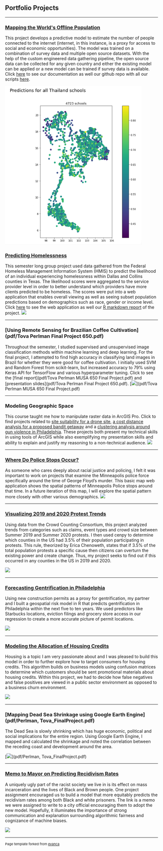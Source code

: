 ## Portfolio Projects

---

### [Mapping the World's Offline Population](https://dssgxuk.github.io/itu/)
This project develops a predictive model to estimate the number of people connected to the internet (internet, in this instance, is a proxy for access to social and economic opportunities). The model was trained on a combination of survey data and multiple open source datasets. With the help of the custom engineered data gathering pipeline, the open source data can be collected for any given country and either the existing model can be applied or a new model can be trained if survey data is available. Click [here](https://dssgxuk.github.io/itu/) to see our documentation as well our github repo with all our scripts [here](https://github.com/DSSGxUK/itu).

[<img src="images/RF_All_Schools.PNG?raw=true"/>](https://dssgxuk.github.io/itu/)

### [Predicting Homelessness](https://jalilg.github.io/mdha-analytics/)

This semester long group project used data gathered from the Federal Homeless Management Information System (HMIS) to predict the likelihood of an individual experiencing homelessness within Dallas and Collins counties in Texas. The likelihood scores were aggregated to the service provider level in order to better understand which providers have more clients predicted to be homeless. The scores were put into a web application that enables overall viewing as well as seeing subset population predictions based on demographics such as race, gender or income level. Click [here](https://jalilg.github.io/mdha-analytics/) to see the web application as well our [R markdown report](https://jalilg.github.io/mdha-analytics/markdown.html) of the project. 
[<img src="images/4.20 Draft Final Presentation.jpg?raw=true"/>](https://jalilg.github.io/mdha-analytics/)

---

### [Using Remote Sensing for Brazilian Coffee Cultivation](pdf/Tova Perlman Final Project 650.pdf)

Throughout the semester, I studied supervised and unsupervised image classification methods within machine learning and deep learning. For the final project, I attempted to find high accuracy in classifying land images in Brazil for whether they were good for coffee cultivation. I initially used SVM and Random Forest from scikit-learn, but increased accuracy to 79% using Keras API for TensorFlow and various hyperparameter tuning.  Click to see the [final report](pdf/Tova Perlman MUSA 650 Final Project.pdf) and [presentation slides](pdf/Tova Perlman Final Project 650.pdf). 
[<img src="images/musa650pic.PNG?raw=true"/>](pdf/Tova Perlman MUSA 650 Final Project.pdf)

---

### Modeling Geographic Space

This course taught me how to manipulate raster data in ArcGIS Pro. Click to find projects related to [site suitability for a drone site](pdf/Perlman09.pdf), [a cost distance analysis for a proposed bandit getaway](pdf/Perlman07.pdf) and a [clustering analysis around gun violence in Philadelphia](pdf/Perlman08.pdf). These projects both present my technical skills in using tools of ArcGIS while also exemplifying my presentation skills and ability to explain and justify my reasoning to a non-technical audience.
[<img src="images/mgspic.PNG?raw=true"/>](pdf/Perlman09.pdf)

---

### [Where Do Police Stops Occur?](https://tovaperlman.github.io/MUSA-611-Midterm/Midterm/)

As someone who cares deeply about racial justice and policing, I felt it was important to work on projects that examine the Minneapolis police force specifically around the time of George Floyd’s murder. This basic map web application shows the spatial patterns of Minneapolis Police stops around that time. In a future iteration of this map, I will explore the spatial pattern more closely with other various demographics. 
[<img src="images/jspolicemap.PNG?raw=true"/>](https://tovaperlman.github.io/MUSA-611-Midterm/Midterm/)

---

### [Visualizing 2019 and 2020 Protest Trends](http://tovaperlman.github.io/MUSA550FinalProject/)

Using data from the Crowd Counting Consortium, this project analyzed trends from categories such as claims, event types and crowd size between Summer 2019 and Summer 2020 protests. I then used cenpy to determine which counties in the US had 3.5% of their population participating in protests. This rule, theorized by Erica Chenoweth, states that if 3.5% of the total population protests a specific cause then citizens can overturn the existing power and create change. Thus, my project seeks to find out if this occurred in any counties in the US in 2019 and 2020.

[<img src="images/protestimagev2.png?raw=true"/>](http://tovaperlman.github.io/MUSA550FinalProject/)

---
### [Forecasting Gentrification in Philadelphia](https://htmlpreview.github.io/?https://github.com/kristinchang/KristinTova508Final/blob/main/MUSA508_KristinTova_Final.html)

Using new construction permits as a proxy for gentrification, my partner and I built a geospatial risk model in R that predicts gentrification in Philadelphia within the next five to ten years. We used predictors like Starbucks locations, eviction filings and grocery store access in our regression to create a more accurate picture of permit locations.

[<img src="images/phillygentrification.PNG?raw=true"/>](https://htmlpreview.github.io/?https://github.com/kristinchang/KristinTova508Final/blob/main/MUSA508_KristinTova_Final.html)

---
### [Modeling the Allocation of Housing Credits](https://htmlpreview.github.io/?https://github.com/tovaperlman/508_HW4_Public/blob/master/508_HW4.2.html)

Housing is a topic I am very passionate about and I was pleased to build this model in order to further explore how to target consumers for housing credits. This algorithm builds on business models using confusion matrices to determine which customers should be sent promotional materials about housing credits. Within this project, we had to decide how false negatives and false positives are viewed in a public sector environment as opposed to a business churn environment.  

[<img src="images/Housing-Credit.jpg?raw=true"/>](https://htmlpreview.github.io/?https://github.com/tovaperlman/508_HW4_Public/blob/master/508_HW4.2.html)

---
### [Mapping Dead Sea Shrinkage using Google Earth Engine](pdf/Perlman, Tova_FinalProject.pdf)

The Dead Sea is slowly shrinking which has huge economic, political and social implications for the entire region. Using Google Earth Engine, I mapped and calculated the shrinkage and noted the correlation between the receding coast and development around the area. 

[<img src="images/deadsea.jpg?raw=true"/>](pdf/Perlman, Tova_FinalProject.pdf)

---

### [Memo to Mayor on Predicting Recidivism Rates](pdf/MUSA508_MemoHW5.pdf)

A uniquely ugly part of the racist society we live in is its effect on mass incarceration and the lives of Black and Brown people. One project assignment encouraged us to build a model that more equitably predicts the recidivism rates among both Black and white prisoners. The link is a memo we were assigned to write to a city official encouraging them to adopt the new model. Hopefully, it illuminates the importance of strong communication and explanation surrounding algorithmic fairness and cognizance of machine biases.  

[<img src="images/incarceration.jpg?raw=true"/>](pdf/MUSA508_MemoHW5.pdf)


---
<p style="font-size:11px">Page template forked from <a href="https://github.com/evanca/quick-portfolio">evanca</a></p>
<!-- Remove above link if you don't want to attibute -->
